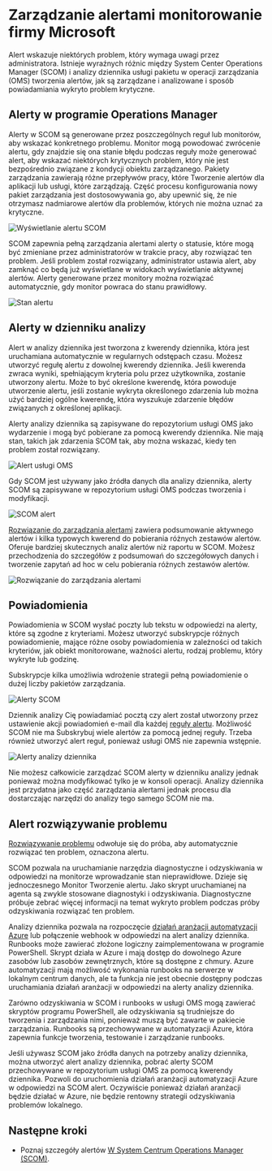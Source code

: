 <properties 
   pageTitle="Alert zarządzania w programie Microsoft monitorowania produktów | Microsoft Azure"
   description="Alert wskazuje niektórych problem, który wymaga uwagi przez administratora.  W tym artykule opisano różnice w sposób tworzenia i zarządzania nimi System Center Operations Manager (SCOM) i analizy dziennika alertów, a także najlepsze rozwiązania dotyczące używanie dwóch produktów strategii zarządzania alertami hybrydowych." 
   services="operations-management-suite"
   documentationCenter=""
   authors="bwren"
   manager="jwhit"
   editor="tysonn" />
<tags 
   ms.service="operations-management-suite"
   ms.devlang="na"
   ms.topic="article"
   ms.tgt_pltfrm="na"
   ms.workload="infrastructure-services"
   ms.date="09/06/2016"
   ms.author="bwren" />

# <a name="managing-alerts-with-microsoft-monitoring"></a>Zarządzanie alertami monitorowanie firmy Microsoft 

Alert wskazuje niektórych problem, który wymaga uwagi przez administratora.  Istnieje wyraźnych różnic między System Center Operations Manager (SCOM) i analizy dziennika usługi pakietu w operacji zarządzania (OMS) tworzenia alertów, jak są zarządzane i analizowane i sposób powiadamiania wykryto problem krytyczne.

## <a name="alerts-in-operations-manager"></a>Alerty w programie Operations Manager
Alerty w SCOM są generowane przez poszczególnych reguł lub monitorów, aby wskazać konkretnego problemu.  Monitor mogą powodować zwrócenie alertu, gdy znajdzie się ona stanie błędu podczas reguły może generować alert, aby wskazać niektórych krytycznych problem, który nie jest bezpośrednio związane z kondycji obiektu zarządzanego.  Pakiety zarządzania zawierają różne przepływów pracy, które Tworzenie alertów dla aplikacji lub usługi, które zarządzają.  Część procesu konfigurowania nowy pakiet zarządzania jest dostosowywania go, aby upewnić się, że nie otrzymasz nadmiarowe alertów dla problemów, których nie można uznać za krytyczne.

![Wyświetlanie alertu SCOM](media/operations-management-suite-monitoring-alerts/scom-alert-view.png)

SCOM zapewnia pełną zarządzania alertami alerty o statusie, które mogą być zmieniane przez administratorów w trakcie pracy, aby rozwiązać ten problem.  Jeśli problem został rozwiązany, administrator ustawia alert, aby zamknąć co będą już wyświetlane w widokach wyświetlanie aktywnej alertów.  Alerty generowane przez monitory można rozwiązać automatycznie, gdy monitor powraca do stanu prawidłowy.

![Stan alertu](media/operations-management-suite-monitoring-alerts/scom-alert-status.png)

## <a name="alerts-in-log-analytics"></a>Alerty w dzienniku analizy
Alert w analizy dziennika jest tworzona z kwerendy dziennika, która jest uruchamiana automatycznie w regularnych odstępach czasu.  Możesz utworzyć regułę alertu z dowolnej kwerendy dziennika.  Jeśli kwerenda zwraca wyniki, spełniającym kryteria polu przez użytkownika, zostanie utworzony alertu.  Może to być określone kwerendę, która powoduje utworzenie alertu, jeśli zostanie wykryta określonego zdarzenia lub można użyć bardziej ogólne kwerendę, która wyszukuje zdarzenie błędów związanych z określonej aplikacji.

Alerty analizy dziennika są zapisywane do repozytorium usługi OMS jako wydarzenie i mogą być pobierane za pomocą kwerendy dziennika.  Nie mają stan, takich jak zdarzenia SCOM tak, aby można wskazać, kiedy ten problem został rozwiązany.

![Alert usługi OMS](media/operations-management-suite-monitoring-alerts/oms-alert.png)

Gdy SCOM jest używany jako źródła danych dla analizy dziennika, alerty SCOM są zapisywane w repozytorium usługi OMS podczas tworzenia i modyfikacji.  

![SCOM alert](media/operations-management-suite-monitoring-alerts/scom-alert.png)

[Rozwiązanie do zarządzania alertami](http://technet.microsoft.com/library/mt484092.aspx) zawiera podsumowanie aktywnego alertów i kilka typowych kwerend do pobierania różnych zestawów alertów.  Oferuje bardziej skutecznych analiz alertów niż raportu w SCOM.  Możesz przechodzenia do szczegółów z podsumowań do szczegółowych danych i tworzenie zapytań ad hoc w celu pobierania różnych zestawów alertów.

![Rozwiązanie do zarządzania alertami](media/operations-management-suite-monitoring-alerts/alert-management.png)

## <a name="notifications"></a>Powiadomienia
Powiadomienia w SCOM wysłać poczty lub tekstu w odpowiedzi na alerty, które są zgodne z kryteriami.  Możesz utworzyć subskrypcje różnych powiadomienie, mające różne osoby powiadomienia w zależności od takich kryteriów, jak obiekt monitorowane, ważności alertu, rodzaj problemu, który wykryte lub godzinę.

Subskrypcje kilka umożliwia wdrożenie strategii pełną powiadomienie o dużej liczby pakietów zarządzania.

![Alerty SCOM](media/operations-management-suite-monitoring-alerts/alerts-overview-scom.png)

Dziennik analizy Cię powiadamiać pocztą czy alert został utworzony przez ustawienie akcji powiadomień e-mail dla każdej [reguły alertu](http://technet.microsoft.com/library/mt614775.aspx).  Możliwość SCOM nie ma Subskrybuj wiele alertów za pomocą jednej reguły.  Trzeba również utworzyć alert reguł, ponieważ usługi OMS nie zapewnia wstępnie.

![Alerty analizy dziennika](media/operations-management-suite-monitoring-alerts/alerts-overview-oms.png)

Nie możesz całkowicie zarządzać SCOM alerty w dzienniku analizy jednak ponieważ można modyfikować tylko je w konsoli operacji.  Analizy dziennika jest przydatna jako część zarządzania alertami jednak procesu dla dostarczając narzędzi do analizy tego samego SCOM nie ma.

## <a name="alert-remediation"></a>Alert rozwiązywanie problemu
[Rozwiązywanie problemu](http://technet.microsoft.com/library/mt614775.aspx) odwołuje się do próba, aby automatycznie rozwiązać ten problem, oznaczona alertu.
  
SCOM pozwala na uruchamianie narzędzia diagnostyczne i odzyskiwania w odpowiedzi na monitorze wprowadzanie stan nieprawidłowe.  Dzieje się jednoczesnego Monitor Tworzenie alertu.  Jako skrypt uruchamianej na agenta są zwykle stosowane diagnostyki i odzyskiwania.  Diagnostyczne próbuje zebrać więcej informacji na temat wykryto problem podczas próby odzyskiwania rozwiązać ten problem.

Analizy dziennika pozwala na rozpoczęcie [działań aranżacji automatyzacji Azure](https://azure.microsoft.com/documentation/services/automation/) lub połączenie webhook w odpowiedzi na alert analizy dziennika.  Runbooks może zawierać złożone logiczny zaimplementowana w programie PowerShell.  Skrypt działa w Azure i mają dostęp do dowolnego Azure zasobów lub zasobów zewnętrznych, które są dostępne z chmury.  Azure automatyzacji mają możliwość wykonania runbooks na serwerze w lokalnym centrum danych, ale ta funkcja nie jest obecnie dostępny podczas uruchamiania działań aranżacji w odpowiedzi na alerty analizy dziennika.

Zarówno odzyskiwania w SCOM i runbooks w usługi OMS mogą zawierać skryptów programu PowerShell, ale odzyskiwania są trudniejsze do tworzenia i zarządzania nimi, ponieważ muszą być zawarte w pakiecie zarządzania.  Runbooks są przechowywane w automatyzacji Azure, która zapewnia funkcje tworzenia, testowanie i zarządzanie runbooks.

Jeśli używasz SCOM jako źródła danych na potrzeby analizy dziennika, można utworzyć alert analizy dziennika, pobrać alerty SCOM przechowywane w repozytorium usługi OMS za pomocą kwerendy dziennika.  Pozwoli do uruchomienia działań aranżacji automatyzacji Azure w odpowiedzi na SCOM alert.  Oczywiście ponieważ działań aranżacji będzie działać w Azure, nie będzie rentowny strategii odzyskiwania problemów lokalnego.

## <a name="next-steps"></a>Następne kroki

- Poznaj szczegóły alertów [W System Centrum Operations Manager (SCOM)](https://technet.microsoft.com/library/hh212913.aspx).